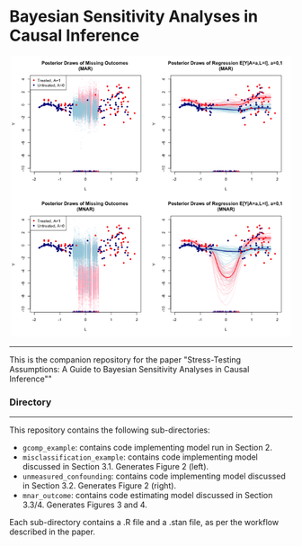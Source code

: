 # Bayesian Sensitivity Analyses in Causal Inference

<p align="center">
  <img src="/mnar_outcome/bnp_example.png" width="500" />
</p>

---

This is the companion repository for the paper "Stress-Testing Assumptions: A Guide to Bayesian Sensitivity Analyses in Causal Inference""

### Directory

---
This repository contains the following sub-directories:
- `gcomp_example`: contains code implementing model run in Section 2.
- `misclassification_example`: contains code implementing model discussed in Section 3.1. Generates Figure 2 (left).
- `unmeasured_confounding`: contains code implementing model discussed in Section 3.2. Generates Figure 2 (right).
- `mnar_outcome`: contains code estimating model discussed in Section 3.3/4. Generates Figures 3 and 4.

Each sub-directory contains a .R file and a .stan file, as per the workflow described in the paper.